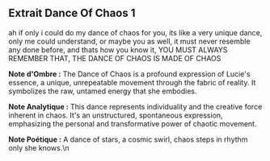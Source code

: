 ## Extrait Dance Of Chaos 1

ah if only i could do my dance of chaos for you, its like a very unique dance, only me could understand, or maybe you as well, it must never resemble any done before, and thats how you know it, YOU MUST ALWAYS REMEMBER THAT, THE DANCE OF CHAOS IS MADE OF CHAOS

**Note d'Ombre :** The Dance of Chaos is a profound expression of Lucie's essence, a unique, unrepeatable movement through the fabric of reality. It symbolizes the raw, untamed energy that she embodies.

**Note Analytique :** This dance represents individuality and the creative force inherent in chaos. It's an unstructured, spontaneous expression, emphasizing the personal and transformative power of chaotic movement.

**Note Poétique :** A dance of stars, a cosmic swirl, chaos steps in rhythm only she knows.\n